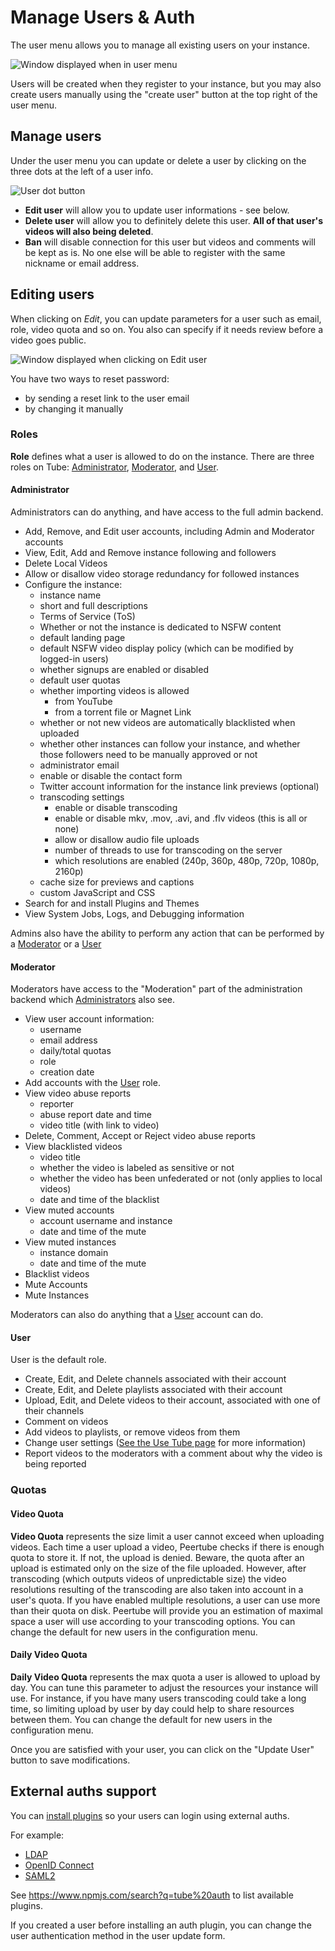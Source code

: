 # Manage Users & Auth

The user menu allows you to manage all existing users on your instance.

![Window displayed when in user menu](/assets/managing-users-menu.png)

Users will be created when they register to your instance, but you may also create
users manually using the "create user" button at the top right of the user menu.

## Manage users

Under the user menu you can update or delete a user by clicking on the three dots <i data-feather="more-horizontal"></i> at the left of a user info.

![User dot button](/assets/managing-users-dots-button.png)

- **Edit user** will allow you to update user informations - see below.
- **Delete user** will allow you to definitely delete this user. **All of that user's videos will also being deleted**.
- **Ban** will disable connection for this user but videos and comments will be kept as is. No one else will be able to register with the same nickname or email address.

## Editing users

When clicking on _Edit_, you can update parameters for a user such as email, role, video quota and so on. You also can specify if it needs review before a video goes public.

![Window displayed when clicking on Edit user](/assets/managing-users-edit-menu.png)

You have two ways to reset password:

  * by sending a reset link to the user email
  * by changing it manually

### Roles

**Role** defines what a user is allowed to do on the instance. There are three roles on Tube: [Administrator](#Administrator), [Moderator](#Moderator), and [User](#User).

#### Administrator

Administrators can do anything, and have access to the full admin backend.

- Add, Remove, and Edit user accounts, including Admin and Moderator accounts
- View, Edit, Add and Remove instance following and followers
- Delete Local Videos
- Allow or disallow video storage redundancy for followed instances
- Configure the instance:
  - instance name
  - short and full descriptions
  - Terms of Service (ToS)
  - Whether or not the instance is dedicated to NSFW content
  - default landing page
  - default NSFW video display policy (which can be modified by logged-in users)
  - whether signups are enabled or disabled
  - default user quotas
  - whether importing videos is allowed
    - from YouTube
    - from a torrent file or Magnet Link
  - whether or not new videos are automatically blacklisted when uploaded
  - whether other instances can follow your instance, and whether those followers need to be manually approved or not
  - administrator email
  - enable or disable the contact form
  - Twitter account information for the instance link previews (optional)
  - transcoding settings
    - enable or disable transcoding
    - enable or disable mkv, .mov, .avi, and .flv videos (this is all or none)
    - allow or disallow audio file uploads
    - number of threads to use for transcoding on the server
    - which resolutions are enabled (240p, 360p, 480p, 720p, 1080p, 2160p)
  - cache size for previews and captions
  - custom JavaScript and CSS
- Search for and install Plugins and Themes
- View System Jobs, Logs, and Debugging information

Admins also have the ability to perform any action that can be performed by a [Moderator](#Moderator) or a [User](#User)

#### Moderator

Moderators have access to the "Moderation" part of the administration backend which [Administrators](#Administrator) also see.

- View user account information:
  - username
  - email address
  - daily/total quotas
  - role
  - creation date
- Add accounts with the [User](#User) role.
- View video abuse reports
  - reporter
  - abuse report date and time
  - video title (with link to video)
- Delete, Comment, Accept or Reject video abuse reports
- View blacklisted videos
  - video title
  - whether the video is labeled as sensitive or not
  - whether the video has been unfederated or not (only applies to local videos)
  - date and time of the blacklist
- View muted accounts
  - account username and instance
  - date and time of the mute
- View muted instances
  - instance domain
  - date and time of the mute
- Blacklist videos
- Mute Accounts
- Mute Instances

Moderators can also do anything that a [User](#User) account can do.

#### User

User is the default role.

- Create, Edit, and Delete channels associated with their account
- Create, Edit, and Delete playlists associated with their account
- Upload, Edit, and Delete videos to their account, associated with one of their channels
- Comment on videos
- Add videos to playlists, or remove videos from them
- Change user settings ([See the Use Tube page](https://tube.docs.imzqqq.top/use-setup-account?id=update-your-profile) for more information)
- Report videos to the moderators with a comment about why the video is being reported

### Quotas

#### Video Quota

**Video Quota** represents the size limit a user cannot exceed when uploading videos. Each time a user upload a video, Peertube checks if there is enough quota to store it. If not, the upload is denied.
Beware, the quota after an upload is estimated only on the size of the file uploaded. However, after transcoding (which outputs videos of unpredictable size) the video resolutions resulting of the transcoding are also taken into account in a user's quota. If you have enabled multiple resolutions, a user can use more than their quota on disk. Peertube will provide you an estimation of maximal space a user will use according to your transcoding options.
You can change the default for new users in the configuration menu.

#### Daily Video Quota

**Daily Video Quota** represents the max quota a user is allowed to upload by day. You can tune this parameter to adjust the resources your instance will use.
For instance, if you have many users transcoding could take a long time, so limiting upload by user by day could help to share resources between them.
You can change the default for new users in the configuration menu.

Once you are satisfied with your user, you can click on the "Update User" button to save modifications.

## External auths support

You can [install plugins](https://tube.docs.imzqqq.top/admin-customize-instance?id=install-a-plugin) so your users can login using external auths.

For example:
 * [LDAP](https://framagit.org/framasoft/tube/official-plugins/-/tree/master/tube-plugin-auth-ldap)
 * [OpenID Connect](https://framagit.org/framasoft/tube/official-plugins/-/tree/master/tube-plugin-auth-openid-connect)
 * [SAML2](https://framagit.org/framasoft/tube/official-plugins/-/tree/master/tube-plugin-auth-saml2)

See https://www.npmjs.com/search?q=tube%20auth to list available plugins.

If you created a user before installing an auth plugin, you can change the user authentication method in the user update form.
